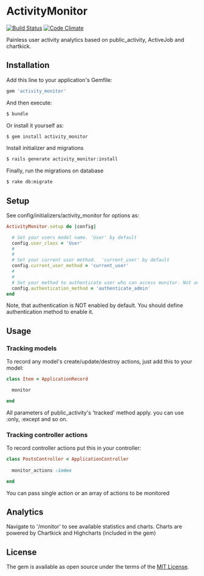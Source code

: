# ActivityMonitor
[![Build Status](https://travis-ci.org/dkukhl/activity_monitor.svg?branch=master)](https://travis-ci.org/dkukhl/activity_monitor)
[![Code Climate](https://codeclimate.com/github/dkukhl/activity_monitor/badges/gpa.svg)](https://codeclimate.com/github/dkukhl/activity_monitor)

Painless user activity analytics based on public_activity, ActiveJob and chartkick.

## Installation
Add this line to your application's Gemfile:

```ruby
gem 'activity_monitor'
```

And then execute:
```bash
$ bundle
```

Or install it yourself as:
```bash
$ gem install activity_monitor
```

Install initializer and migrations
```bash
$ rails generate activity_monitor:install
```

Finally, run the migrations on database
```bash
$ rake db:migrate
```

## Setup

See config/initializers/activity_monitor for options as:

```ruby
ActivityMonitor.setup do |config|

  # Set your users model name. 'User' by default
  config.user_class = 'User'
  #
  #
  # Set your current user method.  'current_user' by default
  config.current_user_method = 'current_user'
  #
  #
  # Set your method to authenticate user who can access monitor. Not authenticated by default
  config.authentication_method = 'authenticate_admin'
end
```

Note, that authentication is NOT enabled by default. You should define authentication method to enable it.

## Usage

### Tracking models

To record any model's create/update/destroy actions, just add this to your model:

```ruby
class Item < ApplicationRecord

  monitor   

end
```

All parameters of public_activity's 'tracked' method apply. you can use :only, :except and so on.


### Tracking controller actions

To record controller actions put this in your controller:

```ruby
class PostsController < ApplicationController
  
  monitor_actions :index

end
```

You can pass single action or an array of actions to be monitored

## Analytics

Navigate to '/monitor' to see available statistics and charts. Charts are powered by Chartkick and Highcharts (included in the gem)

## License
The gem is available as open source under the terms of the [MIT License](http://opensource.org/licenses/MIT).
